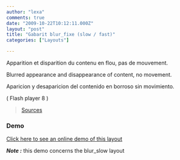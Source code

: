 ```yaml
---
author: "lexa"
comments: true
date: "2009-10-22T10:12:11.000Z"
layout: "post"
title: "Gabarit blur_fixe (slow / fast)"
categories: ["Layouts"]

---
```

Apparition et disparition du contenu en flou,
pas de mouvement.

Blurred appearance and disappearance of content,
no movement.

Aparicion y desaparicion del contenido en borroso
sin movimiento.

( Flash player 8 )

> [Sources](http://www.pascaldesign.fr/down/layouts/blur_fixe.zip)


### Demo


[Click here to see an online demo of this layout](https://www.silexlabs.org/silex_server/?/layout.demo8#/start/page.2)

_**Note :**_ this demo concerns the blur_slow layout


